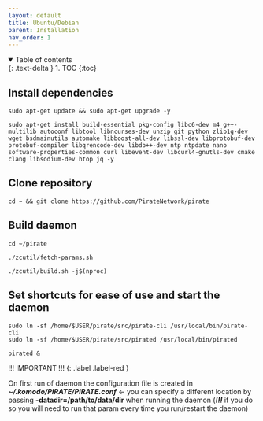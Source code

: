 ```yaml
---
layout: default
title: Ubuntu/Debian
parent: Installation
nav_order: 1
---
```


<details open markdown="block">
  <summary>
    Table of contents
  </summary>
  {: .text-delta }
1. TOC
{:toc}
</details>

## Install dependencies

```
sudo apt-get update && sudo apt-get upgrade -y
```
```
sudo apt-get install build-essential pkg-config libc6-dev m4 g++-multilib autoconf libtool libncurses-dev unzip git python zlib1g-dev wget bsdmainutils automake libboost-all-dev libssl-dev libprotobuf-dev protobuf-compiler libqrencode-dev libdb++-dev ntp ntpdate nano software-properties-common curl libevent-dev libcurl4-gnutls-dev cmake clang libsodium-dev htop jq -y
```

## Clone repository

```
cd ~ && git clone https://github.com/PirateNetwork/pirate
```

## Build daemon

```
cd ~/pirate 

./zcutil/fetch-params.sh

./zcutil/build.sh -j$(nproc)
```

## Set shortcuts for ease of use and start the daemon

```
sudo ln -sf /home/$USER/pirate/src/pirate-cli /usr/local/bin/pirate-cli 
sudo ln -sf /home/$USER/pirate/src/pirated /usr/local/bin/pirated

pirated &
```


!!! IMPORTANT !!!
{: .label .label-red }

On first run of daemon the configuration file is created in ***~/.komodo/PIRATE/PIRATE.conf*** <- you can specify a different location by passing **-datadir=/path/to/data/dir** when running the daemon (***!!!*** if you do so you will need to run that param every time you run/restart the daemon)
